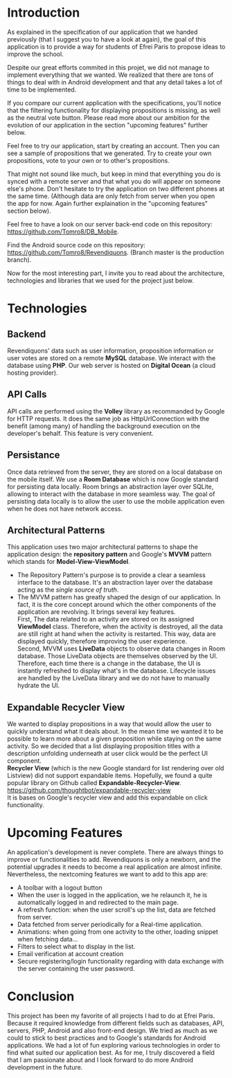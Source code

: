 

# Introduction
As explained in the specification of our application that we handed previously (that I suggest you to have a look at again), the goal of this application is to provide a way for students of Efrei Paris to propose ideas to improve the school.

Despite our great efforts commited in this projet, we did not manage to implement everything that we wanted. We realized that there are tons of things to deal with in Android development and that any detail takes a lot of time to be implemented.

If you compare our current application with the specifications, you'll notice that the filtering functionality for displaying propositions is missing, as well as the neutral vote button. Please read more about our ambition for the evolution of our application in the section "upcoming features" further below.

Feel free to try our application, start by creating an account. Then you can see a sample of propositions that we generated. Try to create your own propositions, vote to your own or to other's propositions.

That might not sound like much, but keep in mind that everything you do is synced with a remote server and that what you do will appear on someone else's phone. Don't hesitate to try the application on two different phones at the same time. (Although data are only fetch from server when you open the app for now. Again further explaination in the "upcoming features" section below).

Feel free to have a look on our server back-end code on this repository: https://github.com/Tomro8/DB_Mobile.


Find the Android source code on this repository: https://github.com/Tomro8/Revendiquons. (Branch master is the production branch).

Now for the most interesting part, I invite you to read about the architecture, technologies and libraries that we used for the project just below.

# Technologies

## Backend
Revendiquons' data such as user information, proposition information or user votes are stored on a remote **MySQL** database. We interact with the database using **PHP**. Our web server is hosted on **Digital Ocean** (a cloud hosting provider).

## API Calls
API calls are performed using the **Volley** library as recommanded by Google for HTTP requests. It does the same job as HttpUrlConnection with the benefit (among many) of handling the background execution on the developer's behalf. This feature is very convenient.

## Persistance
Once data retrieved from the server, they are stored on a local database on the mobile itself. We use a **Room Database** which is now Google standard for persisting data locally. Room brings an abstraction layer over SQLite, allowing to interact with the database in more seamless way. The goal of persisting data locally is to allow the user to use the mobile application even when he does not have network access.

## Architectural Patterns
This application uses two major architectural patterns to shape the application design: the **repository pattern** and Google's **MVVM** pattern which stands for **Model-View-ViewModel**.

- The Repository Pattern's purpose is to provide a clear a seamless interface to the database. It's an abstraction layer over the database acting as the *single source of truth*.
- The MVVM pattern has greatly shaped the design of our application. In fact, it is the core concept around which the other components of the application are revolving. It brings several key features. </br>First, The data related to an activity are stored on its assigned **ViewModel** class. Therefore, when the activity is destroyed, all the data are still right at hand when the activity is restarted. This way, data are displayed quickly, therefore improving the user experience.
</br>Second, MVVM uses **LiveData** objects to observe data changes in Room database. Those LiveData objects are themselves observed by the UI. Therefore, each time there is a change in the database, the UI is instantly refreshed to display what's in the database. Lifecycle issues are handled by the LiveData library and we do not have to manually hydrate the UI.

## Expandable Recycler View
We wanted to display propositions in a way that would allow the user to quickly understand what it deals about. In the mean time we wanted it to be possible to learn more about a given proposition while staying on the same activity. So we decided that a list displaying proposition titles with a description unfolding underneath at user click would be the perfect UI component.</br>
**Recycler View** (which is the new Google standard for list rendering over old Listview) did not support expandable items. Hopefully, we found a quite popular library on Github called **Expandable-Recycler-View**. https://github.com/thoughtbot/expandable-recycler-view</br>It is bases on Google's recycler view and add this expandable on click functionality.

# Upcoming Features
An application's development is never complete. There are always things to improve or functionalities to add. Revendiquons is only a newborn, and the potential upgrades it needs to become a real application are almost infinite. Nevertheless, the nextcoming features we want to add to this app are:
- A toolbar with a logout button
- When the user is logged in the application, we he relaunch it, he is automatically logged in and redirected to the main page.
- A refresh function: when the user scroll's up the list, data are fetched from server.
- Data fetched from server periodically for a Real-time application.
- Animations: when going from one activity to the other, loading snippet when fetching data...
- Filters to select what to display in the list.
- Email verification at account creation
- Secure registering/login functionality regarding with data exchange with the server containing the user password. 

# Conclusion

This project has been my favorite of all projects I had to do at Efrei Paris. Because it required knowledge from different fields such as databases, API, servers, PHP, Android and also front-end design. We tried as much as we could to stick to best practices and to Google's standards for Android applications. We had a lot of fun exploring various technologies in order to find what suited our application best.
As for me, I truly discovered a field that I am passionate about and I look forward to do more Android development in the future.